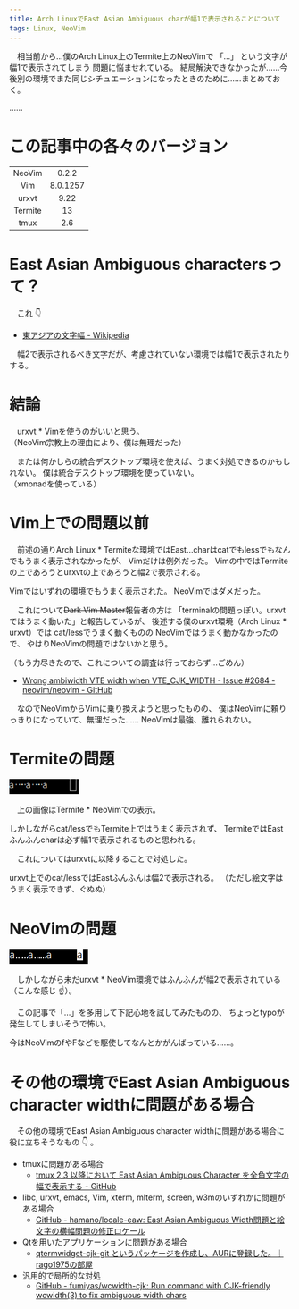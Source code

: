 ```yaml
---
title: Arch LinuxでEast Asian Ambiguous charが幅1で表示されることについて
tags: Linux, NeoVim
---
```

　相当前から…僕のArch Linux上のTermite上のNeoVimで 「…」 という文字が幅1で表示されてしまう 問題に悩ませれている。
結局解決できなかったが……今後別の環境でまた同じシチュエーションになったときのために……まとめておく。

……

# この記事中の各々のバージョン

| | |
|:-:|:-:|
| NeoVim | 0.2.2 |
| Vim | 8.0.1257 |
| urxvt | 9.22 |
| Termite | 13 |
| tmux | 2.6 |

# East Asian Ambiguous charactersって？
　これ :point_down:

- [東アジアの文字幅 - Wikipedia](https://ja.wikipedia.org/wiki/%E6%9D%B1%E3%82%A2%E3%82%B8%E3%82%A2%E3%81%AE%E6%96%87%E5%AD%97%E5%B9%85)

　幅2で表示されるべき文字だが、考慮されていない環境では幅1で表示されたりする。

# 結論
　urxvt * Vimを使うのがいいと思う。  
（NeoVim宗教上の理由により、僕は無理だった）

　または何かしらの統合デスクトップ環境を使えば、うまく対処できるのかもしれない。
僕は統合デスクトップ環境を使っていない。  
（xmonadを使っている）

# Vim上での問題以前
　前述の通りArch Linux * Termiteな環境ではEast…charはcatでもlessでもなんでもうまく表示されなかったが、
Vimだけは例外だった。
Vimの中ではTermiteの上であろうとurxvtの上であろうと幅2で表示される。

Vimではいずれの環境でもうまく表示された。
NeoVimではダメだった。

　これについて~~Dark Vim Master~~報告者の方は
「terminalの問題っぽい。urxvtではうまく動いた」と報告しているが、
後述する僕のurxvt環境（Arch Linux * urxvt）では
cat/lessでうまく動くものの
NeoVimではうまく動かなかったので、
やはりNeoVimの問題ではないかと思う。

（もう力尽きたので、これについての調査は行っておらず…ごめん）

- [Wrong ambiwidth VTE width when VTE_CJK_WIDTH - Issue #2684 - neovim/neovim - GitHub](https://github.com/neovim/neovim/issues/2684)

　なのでNeoVimからVimに乗り換えようと思ったものの、
僕はNeoVimに頼りっきりになっていて、無理だった……
NeoVimは最強、離れられない。

# Termiteの問題
![on-termite](/images/posts/2018-04-11-fix-arch-neovim-env-asian-ambiguous/in-termite.png)

　上の画像はTermite * NeoVimでの表示。

しかしながらcat/lessでもTermite上ではうまく表示されず、
TermiteではEastふんふんcharは必ず幅1で表示されるものと思われる。

　これについてはurxvtに以降することで対処した。

urxvt上でのcat/lessではEastふんふんは幅2で表示される。
（ただし絵文字はうまく表示できず、ぐぬぬ）

# NeoVimの問題
![on-urxvt](/images/posts/2018-04-11-fix-arch-neovim-env-asian-ambiguous/in-urxvt.png)

　しかしながら未だurxvt * NeoVim環境ではふんふんが幅2で表示されている（こんな感じ :point_up:）。

　この記事で「…」を多用して下記心地を試してみたものの、
ちょっとtypoが発生してしまいそうで怖い。

今はNeoVimのfやFなどを駆使してなんとかがんばっている……。

# その他の環境でEast Asian Ambiguous character widthに問題がある場合
　その他の環境でEast Asian Ambiguous character widthに問題がある場合に役に立ちそうなもの :point_down: 。

- tmuxに問題がある場合
    - [tmux 2.3 以降において East Asian Ambiguous Character を全角文字の幅で表示する - GitHub](https://gist.github.com/z80oolong/e65baf0d590f62fab8f4f7c358cbcc34)
- libc, urxvt, emacs, Vim, xterm, mlterm, screen, w3mのいずれかに問題がある場合
    - [GitHub - hamano/locale-eaw: East Asian Ambiguous Width問題と絵文字の横幅問題の修正ロケール](https://github.com/hamano/locale-eaw)
- Qtを用いたアプリケーションに問題がある場合
    - [qtermwidget-cjk-git というパッケージを作成し、AURに登録した。｜rago1975の部屋](http://rago1975.blog.shinobi.jp/lxqt/0071)
- 汎用的で局所的な対処
    - [GitHub - fumiyas/wcwidth-cjk: Run command with CJK-friendly wcwidth(3) to fix ambiguous width chars](https://github.com/fumiyas/wcwidth-cjk)
